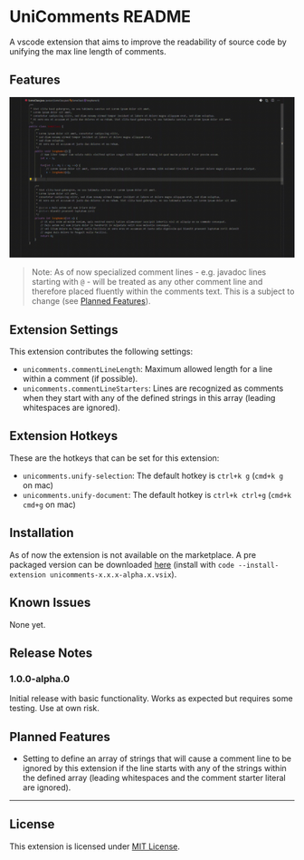 # UniComments README

A vscode extension that aims to improve the readability of source code by unifying the max line length of comments.

## Features

![Unify comments in document](img/demo.gif)
> Note: As of now specialized comment lines - e.g. javadoc lines starting with `@` - will be treated as any other comment line and therefore placed fluently within the comments text. This is a subject to change (see [Planned Features](#planned-features)).

## Extension Settings

This extension contributes the following settings:

* `unicomments.commentLineLength`: Maximum allowed length for a line within a comment (if possible).
* `unicomments.commentLineStarters`: Lines are recognized as comments when they start with any of the defined strings in this array (leading whitespaces are ignored).

## Extension Hotkeys

These are the hotkeys that can be set for this extension:

* `unicomments.unify-selection`: The default hotkey is `ctrl+k g` (`cmd+k g` on mac)
* `unicomments.unify-document`: The default hotkey is `ctrl+k ctrl+g` (`cmd+k cmd+g` on mac)

## Installation

As of now the extension is not available on the marketplace. A pre packaged version can be downloaded [here](https://github.com/hdainester/unicomments/releases/) (install with `code --install-extension unicomments-x.x.x-alpha.x.vsix`).

## Known Issues

None yet.

## Release Notes

### 1.0.0-alpha.0

Initial release with basic functionality. Works as expected but requires some testing. Use at own risk.

## Planned Features

* Setting to define an array of strings that will cause a comment line to be ignored by this extension if the line starts with any of the strings within the defined array (leading whitespaces and the comment starter literal are ignored).

-----------------------------------------------------------------------------------------------------------

## License

This extension is licensed under [MIT License](https://www.mit.edu/~amini/LICENSE.md).

